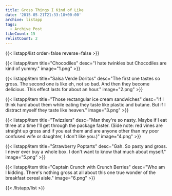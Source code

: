 ```yaml
---
title: Gross Things I Kind of Like
date: '2015-05-21T21:33:18+00:00'
archive: listapp
tags: 
  - Archive Post
likeCount: 15
relistCount: 2
---
```



{{< listapp/list order=false reverse=false >}}

   {{< listapp/item title="Chocodiles"
      desc="I hate twinkles but Chocodiles are kind of yummy."
      image="1.png" >}}

   {{< listapp/item title="Salsa Verde Doritos"
      desc="The first one tastes so gross. The second one is like eh, not so bad. And then they become delicious. This effect lasts for about an hour."
      image="2.png" >}}

   {{< listapp/item title="Those rectangular ice cream sandwiches"
      desc="If I think hard about them while eating they taste like plastic and butane. But if I distract myself they taste like heaven."
      image="3.png" >}}

   {{< listapp/item title="Twizzlers"
      desc="Man they're so nasty. Maybe if I eat three at a time I'll get through the package faster. (Side note: red vines are straight up gross and if you eat them and are anyone other than my poor confused wife or daughter, I don't like you.)"
      image="4.png" >}}

   {{< listapp/item title="Strawberry Poptarts"
      desc="Gah. So pasty and gross. I never ever buy a whole box. I don't want to know that much about myself."
      image="5.png" >}}

   {{< listapp/item title="Captain Crunch with Crunch Berries"
      desc="Who am I kidding. There's nothing gross at all about this one true wonder of the breakfast cereal aisle."
      image="6.png" >}}

{{< /listapp/list >}}
